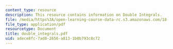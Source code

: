 ```yaml
---
content_type: resource
description: This resource contains information on Double Integrals.
file: /media/https%3A/open-learning-course-data-rc.s3.amazonaws.com/18-02-multivariable-calculus-spring-2006/adece8fc7ad82656a8131b0b793c8c72_double_integrals.pdf
file_type: application/pdf
resourcetype: Document
title: double_integrals.pdf
uid: adece8fc-7ad8-2656-a813-1b0b793c8c72
---
```

